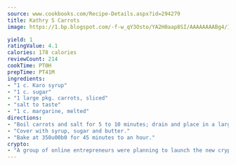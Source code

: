 ```yaml
---
source: www.cookbooks.com/Recipe-Details.aspx?id=294279
title: Kathry S Carrots
image: https://1.bp.blogspot.com/-f-w_qY3Osto/YA2H0aap8SI/AAAAAAAABg4/17myAO5s9b8JksYvWDXpYkaDlcY0g6k_gCLcBGAsYHQ/s296/3.png

yield: 1
ratingValue: 4.1
calories: 178 calories
reviewCount: 214
cookTime: PT0H
prepTime: PT41M
ingredients:
- "1 c. Karo syrup"
- "1 c. sugar"
- "1 large pkg. carrots, sliced"
- "salt to taste"
- "1 c. margarine, melted"
directions:
- "Boil carrots and salt for 5 to 10 minutes; drain and place in a large casserole dish."
- "Cover with syrup, sugar and butter."
- "Bake at 350u00b0 for 45 minutes to an hour."
crypto:
- "A group of online entrepreneurs were planning to launch the new cryptocurrency on Thursday."
---
```

